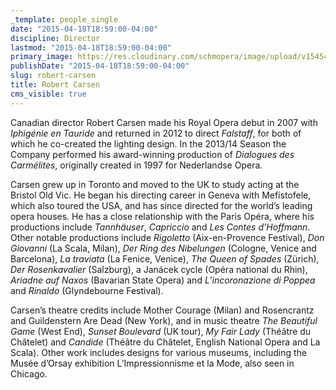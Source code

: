 ```yaml
---
_template: people_single
date: "2015-04-18T18:59:00-04:00"
discipline: Director
lastmod: "2015-04-18T18:59:00-04:00"
primary_image: https://res.cloudinary.com/schmopera/image/upload/v1545409169/media/webhook-uploads/1429397949450/12499471513_94bce8cb03.jpg.jpg
publishDate: "2015-04-18T18:59:00-04:00"
slug: robert-carsen
title: Robert Carsen
cms_visible: true
---
```


Canadian director Robert Carsen made his Royal Opera debut in 2007 with *Iphigénie en Tauride* and returned in 2012 to direct *Falstaff*, for both of which he co-created the lighting design. In the 2013/14 Season the Company performed his award-winning production of *Dialogues des Carmélites*, originally created in 1997 for Nederlandse Opera.

Carsen grew up in Toronto and moved to the UK to study acting at the Bristol Old Vic. He began his directing career in Geneva with Mefistofele, which also toured the USA, and has since directed for the world’s leading opera houses. He has a close relationship with the Paris Opéra, where his productions include *Tannhäuser*, *Capriccio* and *Les Contes d’Hoffmann*. Other notable productions include *Rigoletto* (Aix-en-Provence Festival), *Don Giovanni* (La Scala, Milan), *Der Ring des Nibelungen* (Cologne, Venice and Barcelona), *La traviata* (La Fenice, Venice), *The Queen of Spades* (Zürich), *Der Rosenkavalier* (Salzburg), a Janácek cycle (Opéra national du Rhin), *Ariadne auf Naxos* (Bavarian State Opera) and *L’incoronazione di Poppea* and *Rinaldo* (Glyndebourne Festival).

Carsen’s theatre credits include Mother Courage (Milan) and Rosencrantz and Guildenstern Are Dead (New York), and in music theatre *The Beautiful Game* (West End), *Sunset Boulevard* (UK tour), *My Fair Lady* (Théâtre du Châtelet) and *Candide* (Théâtre du Châtelet, English National Opera and La Scala). Other work includes designs for various museums, including the Musée d’Orsay exhibition L’Impressionnisme et la Mode, also seen in Chicago.

